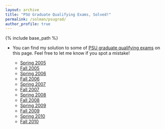```yaml
---
layout: archive
title: "PSU Graduate Qualifying Exams, Solved!"
permalink: /solman/psugrad/
author_profile: true
---
```


{% include base_path %}

* You can find my solution to some of [PSU graduate qualifying exams](https://science.psu.edu/physics/graduate/qualifying-exams) on this page. Feel free to let me know if you spot a mistake!

    * [Spring 2005](https://kooroshsadri.github.io/files/solman/psugrad/05S.pdf)
    * [Fall 2005](https://kooroshsadri.github.io/files/solman/psugrad/05F.pdf)
    * [Spring 2006](https://kooroshsadri.github.io/files/solman/psugrad/06S.pdf)
    * [Fall 2006](https://kooroshsadri.github.io/files/solman/psugrad/06F.pdf)
    * [Spring 2007](https://kooroshsadri.github.io/files/solman/psugrad/07S.pdf)
    * [Fall 2007](https://kooroshsadri.github.io/files/solman/psugrad/07F.pdf)
    * [Spring 2008](https://kooroshsadri.github.io/files/solman/psugrad/08S.pdf)
    * [Fall 2008](https://kooroshsadri.github.io/files/solman/psugrad/08F.pdf)
    * [Spring 2009](https://kooroshsadri.github.io/files/solman/psugrad/09S.pdf)
    * [Fall 2009](https://kooroshsadri.github.io/files/solman/psugrad/09F.pdf)
    * [Spring 2010](https://kooroshsadri.github.io/files/solman/psugrad/10S.pdf)
    * [Fall 2010](https://kooroshsadri.github.io/files/solman/psugrad/10F.pdf)